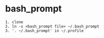 bash_prompt
===========

```
1. clone
2. ln -s <bash_prompt file> ~/.bash_prompt
3. '. ~/.bash_prompt' in ~/.profile
```

